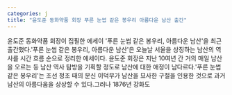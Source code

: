 ```yaml
---
categories: j
title: "윤도준 동화약품 회장 푸른 눈썹 같은 봉우리 아름다운 남산 출간"
---
```

윤도준 동화약품 회장이 집필한 에세이 &#39;푸른 눈썹 같은 봉우리, 아름다운 남산&#39;을 최근 출간했다.&#39;푸른 눈썹 같은 봉우리, 아름다운 남산&#39;은 오늘날 서울을 상징하는 남산의 역사를 시간 흐름 순으로 정리한 에세이다. 윤도준 회장은 지난 10여년 간 거의 매일 남산을 오르는 등 남산 역사 탐방을 기획할 정도로 남산에 대한 애정이 남다르다.&#39;푸른 눈썹 같은 봉우리&#39;는 조선 정조 때의 문신 이덕무가 남산을 묘사한 구절을 인용한 것으로 과거 남산의 아름다움을 상상할 수 있다.그러나 1876년 강화도